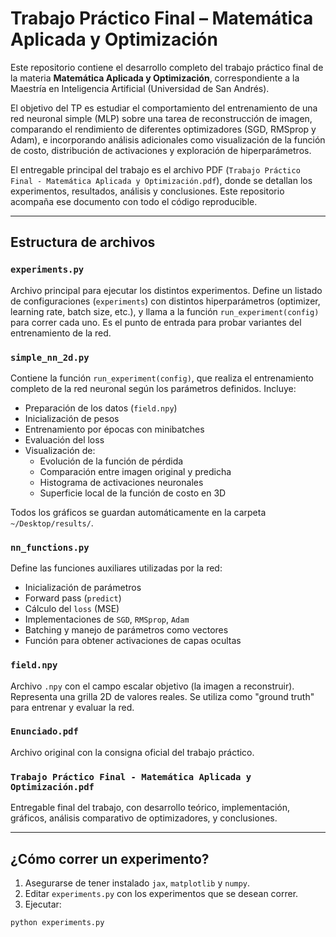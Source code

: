 # Trabajo Práctico Final – Matemática Aplicada y Optimización

Este repositorio contiene el desarrollo completo del trabajo práctico final de la materia **Matemática Aplicada y Optimización**, correspondiente a la Maestría en Inteligencia Artificial (Universidad de San Andrés).

El objetivo del TP es estudiar el comportamiento del entrenamiento de una red neuronal simple (MLP) sobre una tarea de reconstrucción de imagen, comparando el rendimiento de diferentes optimizadores (SGD, RMSprop y Adam), e incorporando análisis adicionales como visualización de la función de costo, distribución de activaciones y exploración de hiperparámetros.

El entregable principal del trabajo es el archivo PDF (`Trabajo Práctico Final - Matemática Aplicada y Optimización.pdf`), donde se detallan los experimentos, resultados, análisis y conclusiones. Este repositorio acompaña ese documento con todo el código reproducible.

---

## Estructura de archivos

### `experiments.py`
Archivo principal para ejecutar los distintos experimentos. Define un listado de configuraciones (`experiments`) con distintos hiperparámetros (optimizer, learning rate, batch size, etc.), y llama a la función `run_experiment(config)` para correr cada uno. Es el punto de entrada para probar variantes del entrenamiento de la red.

### `simple_nn_2d.py`
Contiene la función `run_experiment(config)`, que realiza el entrenamiento completo de la red neuronal según los parámetros definidos. Incluye:
- Preparación de los datos (`field.npy`)
- Inicialización de pesos
- Entrenamiento por épocas con minibatches
- Evaluación del loss
- Visualización de:
  - Evolución de la función de pérdida
  - Comparación entre imagen original y predicha
  - Histograma de activaciones neuronales
  - Superficie local de la función de costo en 3D

Todos los gráficos se guardan automáticamente en la carpeta `~/Desktop/results/`.

### `nn_functions.py`
Define las funciones auxiliares utilizadas por la red:
- Inicialización de parámetros
- Forward pass (`predict`)
- Cálculo del `loss` (MSE)
- Implementaciones de `SGD`, `RMSprop`, `Adam`
- Batching y manejo de parámetros como vectores
- Función para obtener activaciones de capas ocultas

### `field.npy`
Archivo `.npy` con el campo escalar objetivo (la imagen a reconstruir). Representa una grilla 2D de valores reales. Se utiliza como "ground truth" para entrenar y evaluar la red.

### `Enunciado.pdf`
Archivo original con la consigna oficial del trabajo práctico.

### `Trabajo Práctico Final - Matemática Aplicada y Optimización.pdf`
Entregable final del trabajo, con desarrollo teórico, implementación, gráficos, análisis comparativo de optimizadores, y conclusiones.

---

## ¿Cómo correr un experimento?

1. Asegurarse de tener instalado `jax`, `matplotlib` y `numpy`.
2. Editar `experiments.py` con los experimentos que se desean correr.
3. Ejecutar:

```bash
python experiments.py